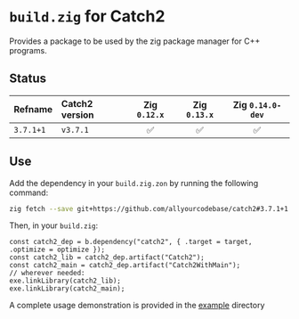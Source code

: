 # `build.zig` for Catch2

Provides a package to be used by the zig package manager for C++ programs.

## Status

| Refname   | Catch2 version | Zig `0.12.x` | Zig `0.13.x` | Zig `0.14.0-dev` |
|:----------|:---------------|:------------:|:------------:|:----------------:|
| `3.7.1+1` | `v3.7.1`       | ✅           | ✅           | ✅               |

## Use

Add the dependency in your `build.zig.zon` by running the following command:
```bash
zig fetch --save git+https://github.com/allyourcodebase/catch2#3.7.1+1
```

Then, in your `build.zig`:
```zig
const catch2_dep = b.dependency("catch2", { .target = target, .optimize = optimize });
const catch2_lib = catch2_dep.artifact("Catch2");
const catch2_main = catch2_dep.artifact("Catch2WithMain");
// wherever needed:
exe.linkLibrary(catch2_lib);
exe.linkLibrary(catch2_main);
```

A complete usage demonstration is provided in the [example](example) directory
